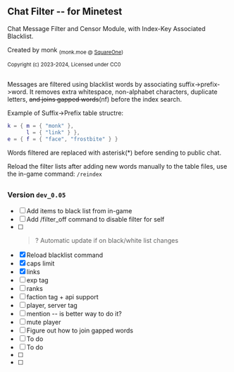 ## Chat Filter -- for Minetest

Chat Message Filter and Censor Module, with Index-Key Associated Blacklist.

Created by monk <sub>(monk.moe @ [SquareOne](https://discord.gg/pE4Tu3cf23))</sub>

<sup>Copyright (c) 2023-2024, Licensed under CC0</sup>

##
Messages are filtered using blacklist words by associating suffix->prefix->word.  It removes extra whitespace, non-alphabet characters, duplicate letters, ~~and joins gapped words~~(nf) before the index search.

Example of Suffix->Prefix table structre:
```lua
k = { m = { "monk" },
      l = { "link" } },
e = { f = { "face", "frostbite" } }
```
Words filtered are replaced with asterisk(*) before sending to public chat.

Reload the filter lists after adding new words manually to the table files, use the in-game command: `/reindex`

##
### Version **`dev_0.05`**
- [ ] Add items to black list from in-game
- [ ] Add /filter_off command to disable filter for self
- [ ] > ? Automatic update if on black/white list changes
- [X] Reload blacklist command
- [X] caps limit
- [X] links
- [ ] exp tag
- [ ] ranks
- [ ] faction tag + api support
- [ ] player, server tag
- [ ] mention  -- is better way to do it?
- [ ] mute player
- [ ] Figure out how to join gapped words
- [ ] To do
- [ ] To do
- [ ] 
- [ ] 